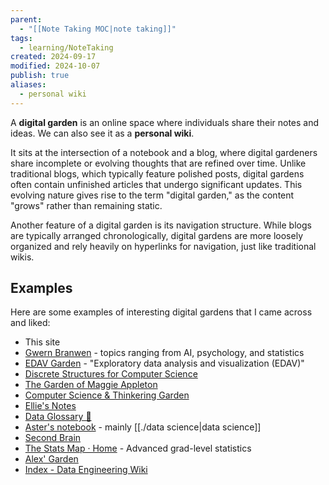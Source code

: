 ```yaml
---
parent:
  - "[[Note Taking MOC|note taking]]"
tags:
  - learning/NoteTaking
created: 2024-09-17
modified: 2024-10-07
publish: true
aliases:
  - personal wiki
---
```

A **digital garden** is an online space where individuals share their notes and ideas. We can also see it as a **personal wiki**.

It sits at the intersection of a notebook and a blog, where digital gardeners share incomplete or evolving thoughts that are refined over time. Unlike traditional blogs, which typically feature polished posts, digital gardens often contain unfinished articles that undergo significant updates. This evolving nature gives rise to the term "digital garden," as the content "grows" rather than remaining static.

Another feature of a digital garden is its navigation structure. While blogs are typically arranged chronologically, digital gardens are more loosely organized and rely heavily on hyperlinks for navigation, just like traditional wikis.

## Examples
Here are some examples of interesting digital gardens that I came across and liked:
- This site
- [Gwern Branwen](https://gwern.net) - topics ranging from AI, psychology, and statistics
- [EDAV Garden](https://edav-garden.netlify.app/) - "Exploratory data analysis and visualization (EDAV)"
- [Discrete Structures for Computer Science](https://publish.obsidian.md/discretecs)
- [The Garden of Maggie Appleton](https://maggieappleton.com/garden)
- [Computer Science & Thinkering Garden](https://notes.yxy.ninja/)
- [Ellie's Notes](https://ellie.wtf/)
- [Data Glossary 🧠](https://glossary.airbyte.com/)
- [Aster's notebook](https://notes.asterhu.com/) - mainly [[./data science|data science]]
- [Second Brain](https://www.ssp.sh/brain/)
- [The Stats Map · Home](https://thestatsmap.com/) - Advanced grad-level statistics
- [Alex' Garden](https://alexanderweichart.de/)
- [Index - Data Engineering Wiki](https://dataengineering.wiki/Index)